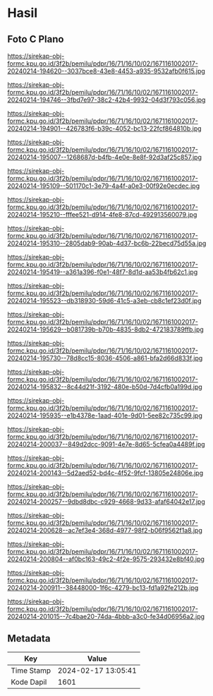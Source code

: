 # Hasil

## Foto C Plano

https://sirekap-obj-formc.kpu.go.id/3f2b/pemilu/pdpr/16/71/16/10/02/1671161002017-20240214-194620--3037bce8-43e8-4453-a935-9532afb0f615.jpg

https://sirekap-obj-formc.kpu.go.id/3f2b/pemilu/pdpr/16/71/16/10/02/1671161002017-20240214-194746--3fbd7e97-38c2-42b4-9932-04d3f793c056.jpg

https://sirekap-obj-formc.kpu.go.id/3f2b/pemilu/pdpr/16/71/16/10/02/1671161002017-20240214-194901--426783f6-b39c-4052-bc13-22fcf864810b.jpg

https://sirekap-obj-formc.kpu.go.id/3f2b/pemilu/pdpr/16/71/16/10/02/1671161002017-20240214-195007--1268687d-b4fb-4e0e-8e8f-92d3af25c857.jpg

https://sirekap-obj-formc.kpu.go.id/3f2b/pemilu/pdpr/16/71/16/10/02/1671161002017-20240214-195109--501170c1-3e79-4a4f-a0e3-00f92e0ecdec.jpg

https://sirekap-obj-formc.kpu.go.id/3f2b/pemilu/pdpr/16/71/16/10/02/1671161002017-20240214-195210--fffee521-d914-4fe8-87cd-492913560079.jpg

https://sirekap-obj-formc.kpu.go.id/3f2b/pemilu/pdpr/16/71/16/10/02/1671161002017-20240214-195310--2805dab9-90ab-4d37-bc6b-22becd75d55a.jpg

https://sirekap-obj-formc.kpu.go.id/3f2b/pemilu/pdpr/16/71/16/10/02/1671161002017-20240214-195419--a361a396-f0e1-48f7-8d1d-aa53b4fb62c1.jpg

https://sirekap-obj-formc.kpu.go.id/3f2b/pemilu/pdpr/16/71/16/10/02/1671161002017-20240214-195523--db318930-59d6-41c5-a3eb-cb8c1ef23d0f.jpg

https://sirekap-obj-formc.kpu.go.id/3f2b/pemilu/pdpr/16/71/16/10/02/1671161002017-20240214-195629--b081739b-b70b-4835-8db2-472183789ffb.jpg

https://sirekap-obj-formc.kpu.go.id/3f2b/pemilu/pdpr/16/71/16/10/02/1671161002017-20240214-195730--78d8cc15-8036-4506-a861-bfa2d66d833f.jpg

https://sirekap-obj-formc.kpu.go.id/3f2b/pemilu/pdpr/16/71/16/10/02/1671161002017-20240214-195832--8c44d21f-3192-480e-b50d-7d4cfb0a199d.jpg

https://sirekap-obj-formc.kpu.go.id/3f2b/pemilu/pdpr/16/71/16/10/02/1671161002017-20240214-195935--e1b4378e-1aad-401e-9d01-5ee82c735c99.jpg

https://sirekap-obj-formc.kpu.go.id/3f2b/pemilu/pdpr/16/71/16/10/02/1671161002017-20240214-200037--849d2dcc-9091-4e7e-8d65-5cfea0a4489f.jpg

https://sirekap-obj-formc.kpu.go.id/3f2b/pemilu/pdpr/16/71/16/10/02/1671161002017-20240214-200143--5d2aed52-bd4c-4f52-9fcf-13805e24806e.jpg

https://sirekap-obj-formc.kpu.go.id/3f2b/pemilu/pdpr/16/71/16/10/02/1671161002017-20240214-200257--9dbd8dbc-c929-4668-9d33-afaf64042e17.jpg

https://sirekap-obj-formc.kpu.go.id/3f2b/pemilu/pdpr/16/71/16/10/02/1671161002017-20240214-200628--ac7ef3e4-368d-4977-98f2-b06f9562f1a8.jpg

https://sirekap-obj-formc.kpu.go.id/3f2b/pemilu/pdpr/16/71/16/10/02/1671161002017-20240214-200804--af0bc163-49c2-4f2e-9575-293432e8bf40.jpg

https://sirekap-obj-formc.kpu.go.id/3f2b/pemilu/pdpr/16/71/16/10/02/1671161002017-20240214-200911--38448000-1f6c-4279-bc13-fd1a92fe212b.jpg

https://sirekap-obj-formc.kpu.go.id/3f2b/pemilu/pdpr/16/71/16/10/02/1671161002017-20240214-201015--7c4bae20-74da-4bbb-a3c0-fe34d06956a2.jpg


## Metadata

| Key        | Value               |
| ---------- | ------------------- |
| Time Stamp | 2024-02-17 13:05:41 |
| Kode Dapil | 1601                |



